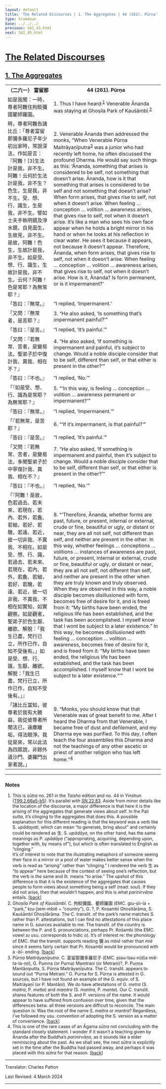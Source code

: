 ```yaml
---
layout: default
title: 'The Related Discourses | 1. The Aggregates | 44 (261). Pūrṇa'
type: kramdown
base: ../../../
previous: SA1_43.html
next: SA1_45.html
---
```


<h1><a href='../index.html'>The Related Discourses</a></h1>
<h2><a href='index.html'>1. The Aggregates</a></h2>

<table class="trans">
  <th class='ch'>（二六一） 富留那</th>
  <th class='en'>44 (261). Pūrṇa</th>
  <tr>
    <td title='t125.2.66a5'>如是我聞：一時，尊者阿難住拘睒彌國瞿師羅園。</td>
    <td id='p1'>1. Thus I have heard:<sup id="ref1"><a href="#n1">1</a></sup> Venerable Ānanda was staying at Ghoṣila Park of Kauśāmbī.<sup id="ref2"><a href="#n2">2</a></sup></td>
  </tr>
  <tr>
    <td title='t125.2.66a6'>時，尊者阿難告諸比丘：「尊者富留那彌多羅尼子年少初出家時，常說深法，作如是言：『阿難！[3]生法計是我，非不生。阿難！云何於生法計是我，非不生？色生，生是我，非不生。受、想、行、識生，生是我，非不生。譬如士夫手執明鏡及淨水鏡，自見面生，生故見，非不生。是故，阿難！色生，生故計是我，非不生。如是受、想、行、識生，生故計是我，非不生。云何？阿難！色是常耶？為無常耶？』</td>
    <td id='p2'>2. Venerable Ānanda then addressed the monks, “When Venerable Pūrṇa Maitrāyaṇīputra<sup id="ref3"><a href="#n3">3</a></sup> was a junior who had recently left home, he often discussed the profound Dharma. He would say such things as this: ‘Ānanda, something that arises is considered to be self, not something that doesn’t arise. Ānanda, how is it that something that arises is considered to be self and not something that doesn’t arise? When form arises, that gives rise to self, not when it doesn’t arise. When feeling … conception … volition … awareness arises, that gives rise to self, not when it doesn’t arise. It’s like a man who sees his own face appear when he holds a bright mirror in his hand or when he looks at his reflection in clear water. He sees it because it appears, not because it doesn’t appear. Therefore, Ānanda, when form arises, that gives rise to self, not when it doesn’t arise. When feeling … conception … volition … awareness arises, that gives rise to self, not when it doesn’t arise. How is it, Ānanda? Is form permanent, or is it impermanent?’</td>
  </tr>
  <tr>
    <td title='t125.2.66a6'>「答曰：『無常。』</td>
    <td>“I replied, ‘Impermanent.’</td>
  </tr>
  <tr>
    <td title='t125.2.66a15'>「又問：『無常者，是苦耶？』</td>
    <td id='p3'>3. “He also asked, ‘Is something that’s impermanent painful?’”</td>
  </tr>
  <tr>
    <td title='t125.2.66a15'>「答曰：『是苦。』</td>
    <td>“I replied, ‘It’s painful.’”</td>
  </tr>
  <tr>
    <td title='t125.2.66a15'>「又問：『若無常、苦者，是變易法，聖弟子於中復計我、異我、相在不？』</td>
    <td id='p4'>4. “He also asked, ‘If something is impermanent and painful, it’s subject to change. Would a noble disciple consider that to be self, different than self, or that either is present in the other?’”</td>
  </tr>
  <tr>
    <td title='t125.2.66a15'>「答曰：『不也。』</td>
    <td>“I replied, ‘No.’”</td>
  </tr>
  <tr>
    <td title='t125.2.66a15'>「『如是受、想、行、識為是常耶？為無常耶？』</td>
    <td id='p5'>5. “‘In this way, is feeling … conception … volition … awareness permanent or impermanent?’”</td>
  </tr>
  <tr>
    <td title='t125.2.66a15'>「答曰：『無常。』</td>
    <td>“I replied, ‘Impermanent.’”</td>
  </tr>
  <tr>
    <td title='t125.2.66a15'>「『若無常，是苦耶？』</td>
    <td id='p6'>6. “‘If it’s impermanent, is that painful?’”</td>
  </tr>
  <tr>
    <td title='t125.2.66a15'>「答曰：『是苦。』</td>
    <td>“I replied, ‘It’s painful.’”</td>
  </tr>
  <tr>
    <td title='t125.2.66a15'>「又問：『若無常、苦者，是變易法，多聞聖弟子於中寧復計我、異我、相在不？』</td>
    <td id='p7'>7. “He also asked, ‘If something is impermanent and painful, then it’s subject to change. Would a noble disciple consider that to be self, different than self, or that either is present in the other?’”</td>
  </tr>
  <tr>
    <td title='t125.2.66a15'>「答曰：『不也。』</td>
    <td>“I replied, ‘No.’”</td>
  </tr>
  <tr>
    <td title='t125.2.66a21'>「『阿難！是故，色若過去、若未來、若現在，若內、若外，若麁、若細，若好、若醜，若遠、若近，彼一切非我、不異我、不相在。如是受、想、行、識，若過去、若未來、若現在，若內、若外，若麁、若細，若好、若醜，若遠、若近，彼一切非我、不異我、不相在如實知，如實觀察。如是觀者，聖弟子於色生厭、離欲、解脫：「我生已盡，梵行已立，所作已作，自知不受後有。」如是受、想、行、識，生厭、離欲、解脫：「我生已盡，梵行已立，所作已作，自知不受後有。」』</td>
    <td id='p8'>8. “‘Therefore, Ānanda, whether forms are past, future, or present, internal or external, crude or fine, beautiful or ugly, or distant or near, they are all not self, not different than self, and neither are present in the other. In this way, whether feelings … conceptions … volitions … instances of awareness are past, future, or present, internal or external, crude or fine, beautiful or ugly, or distant or near, they are all not self, not different than self, and neither are present in the other when they are truly known and truly observed. When they are observed in this way, a noble disciple becomes disillusioned with form, becomes free of desire for it, and is freed from it: “My births have been ended, the religious life has been established, and the task has been accomplished. I myself know that I wont be subject to a later existence.” In this way, he becomes disillusioned with feeling … conception … volition … awareness, becomes free of desire for it, and is freed from it: “My births have been ended, the religious life has been established, and the task has been accomplished. I myself know that I wont be subject to a later existence.”’”</td>
  </tr>
  <tr>
    <td title='t125.2.66b2'>「諸比丘當知，彼尊者於我有大饒益，我從彼尊者所聞法已，遠塵離垢，得法眼淨。我從是來，常以此法為四眾說，非餘外道沙門、婆羅門出家者說。」</td>
    <td id='p9'>9. “Monks, you should know that that Venerable was of great benefit to me. After I heard the Dharma from that Venerable, I became free of dust and defilement, and my Dharma eye was purified. To this day, I often teach the four assemblies this Dharma and not the teachings of any other ascetic or priest of another religion who has left home.”<sup id="ref4"><a href="#n4">4</a></sup></td>
  </tr>
</table>

<hr/>

<h3 id="notes">Notes</h3>

<ol>
<li id="n1">This is <em>sūtra</em> no. 261 in the <cite>Taisho</cite> edition and no. 44 in Yinshun (<a href="https://cbetaonline.dila.edu.tw/zh/T02n0099_p0066a05" target="_blank">T99.2.66a5-b5</a>). It’s parallel with <a href="https://suttacentral.net/sn22.83" target="_blank">SN 22.83</a>. Aside from minor details like the location of the discourse, a major difference is that here it is the arising of the aggregates that generate views about self. In the Pali <em>sutta</em>, it’s clinging to the aggregates that does this. A possible explanation for this different reading is that the keyword was a verb like S. <em>upādayati</em>, which can mean “to generate, bring about” and certainly could be rendered as 生. S. <em>upādāya</em>, on the other hand, has the same meanings as P. <em>upādāya</em> (“appropriating, acquiring, depending upon, together with, by means of”), but which is often translated to English as “clinging.”<br/>
It’s of interest to note that the illustrating metaphors of someone seeing their face in a mirror or a pool of water makes better sense when the verb is read as “arising” rather than “clinging.” I rendered the verb 生 as “to appear” here because of the context of seeing one’s reflection, but the verb is the same and lit. means “to arise.” The upshot of this difference is that it is the existence of the aggregates that causes people to form views about something being a self (read: soul). If they did not arise, then that wouldn’t happen, and this is what <em>parinirvāṇa</em> entails. [<a href="#ref1">back</a>]</li>
<li id="n2"><em>Ghoṣila Park of Kauśāmbī</em>. C. 拘睒彌國、瞿師羅園 (EMC. gɪu-ṣïi-la + “park,” kɪu-ʃɪem-mbiĕ + “country”), G. ?, P. Kosambī Ghositārāma, S. Kauśāmbī Ghoṣilārāma. The C. translit. of the park’s name matches S. rather than P. attestations, but I can find no attestations of this place name in G. sources available to me. The translit. of the country is between the P. and S. pronunciations, perhaps Pr. Kośambi (the EMC. vowel <em>ɪu</em> usu. corresponds to Indic <em>o</em>). It’s of interest re: the phonology of EMC. that the translit. supports reading 彌 as <em>mbiĕ</em> rather than <em>miĕ</em> since it seems fairly certain that Pr. Kosambī would be pronounced with a <em>-bī-</em> ending. [<a href="#ref2">back</a>]</li>
<li id="n3"><em>Pūrṇa Maitrāyaṇīputra</em>. C. 富留那彌多羅尼子 (EMC. pɪəu-lɪəu-n(d)a miĕ-ta-la-ṇɪi), G. Puṃna (or Purna) Maṃtraṇi (or Metraṇi)?, P. Puṇṇa Mantāṇiputta, S. Pūrṇa Maitrāyaṇīputra. The C. translit. appears to sound out “Purna Metraṇi.” G. Purna for S. Pūrṇa is attested in G. sources, but I have not found an example of the G. equiv. of S. Maitrāyaṇī (or P. Mantāṇi). We do have attestations of G. <em>metra</em> (S. <em>maitra</em>, P. <em>metta</em>) and <em>maṃtra</em> (S. <em>mantra</em>, P. <em>manta</em>). Our C. translit. shares features of both the S. and P. versions of the name. It would appear to have suffered from confusion over time, given that the differences betw. all three versions are difficult to reconcile. The main question is: Was the root of the name S. <em>maitra</em> or <em>mantra</em>? Regardless, I’ve followed my usu. convention of adopting the S. version as a matter of convenience. [<a href="#ref3">back</a>]</li>
<li id="n4">This is one of the rare cases of an Āgama <em>sūtra</em> not concluding with the standard closely statement. I wonder if it wasn’t a teaching given by Ānanda after the Buddha’s <em>parinirvāṇa</em>, as it sounds like a elder reminiscing about the past. As we shall see, the next <em>sūtra</em> is explicitly set in the time after the Buddha had passed away, and perhaps it was placed with this <em>sūtra</em> for that reason. [<a href="#ref4">back</a>]</li>
</ol>
<hr/>

<p class="translator">Translator: Charles Patton</p>
<p class='revised'>Last Revised: 4 March 2024</p>

<hr/>